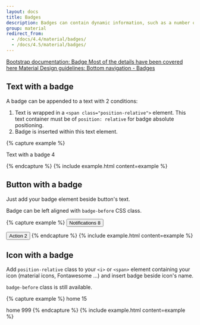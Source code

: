 ```yaml
---
layout: docs
title: Badges
description: Badges can contain dynamic information, such as a number of pending requests.
group: material
redirect_from:
  - /docs/4.4/material/badges/
  - /docs/4.5/material/badges/
---
```


<div class="list-group my-2 my-lg-5">
    <a href="{{ site.baseurl }}/docs/{{ site.docs_version }}/components/badge/" target="_blank" class="list-group-item list-group-item-action d-flex list-group-item-two-line font-weight-bold">
    <span class="list-group-item-icon lgi-icon-bs"></span>
      <span class="list-group-item-text">
        <span>Bootstrap documentation: Badge</span>
        <span>Most of the details have been covered here</span>
      </span>
    </a>
    <a href="https://material.io/components/bottom-navigation#behavior" target="_blank" class="list-group-item list-group-item-action d-flex font-weight-bold">
    <span class="list-group-item-icon lgi-icon-md"></span>
    Material Design guidelines: Bottom navigation - Badges</a>
</div>

## Text with a badge

A badge can be appended to a text with 2 conditions:

1. Text is wrapped in a `<span class="position-relative">` element. This text container must be of `position: relative` for badge absolute positioning.
1. Badge is inserted within this text element.

{% capture example %}
<p class="typography-body-1">
  <span class="position-relative">Text with a badge
    <span class="badge badge-primary">4</span>
  </span>
</p>
{% endcapture %}
{% include example.html content=example %}

## Button with a badge

Just add your badge element beside button's text.

Badge can be left aligned with `badge-before` CSS class.

{% capture example %}
<button type="button" class="btn btn-primary">
  Notifications
  <span class="badge badge-danger">8</span>
</button>

<button type="button" class="btn btn-primary ml-5">
  Action
  <span class="badge badge-secondary badge-before">2</span>
</button>
{% endcapture %}
{% include example.html content=example %}

## Icon with a badge

Add `position-relative` class to your `<i>` or `<span>` element containing your icon (material icons, Fontawesome ...) and insert badge beside icon's name.

`badge-before` class is still available.

{% capture example %}
<span class="material-icons position-relative">
  home
  <span class="badge badge-danger">15</span>
</span>

<span class="material-icons position-relative ml-5">
  home
  <span class="badge badge-danger badge-before">999</span>
</span>
{% endcapture %}
{% include example.html content=example %}
